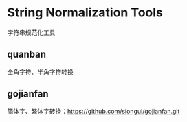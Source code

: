 # String Normalization Tools

字符串规范化工具

## quanban

全角字符、半角字符转换

## gojianfan

简体字、繁体字转换：https://github.com/siongui/gojianfan.git

